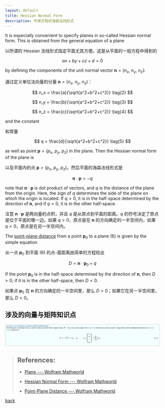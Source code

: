```yaml
---
layout: default
title: Hessian Normal Form
description: 平面方程的海森法线形式
---
```


It is especially convenient to specify planes in so-called Hessian normal form. This is obtained from the general equation of a plane

以所谓的 Hessian 法线形式指定平面尤其方便。这是从平面的一般方程中得到的

$$
ax + by + cz + d = 0    \tag{1}
$$

by defining the components of the unit normal vector $\mathbf{n} = (n_x,\ n_y,\ n_z)$:

通过定义单位法向量的分量 $\mathbf{n} = (n_x,\ n_y,\ n_z)$：

$$
n_x = \frac{a}{\sqrt{a^2+b^2+c^2}}  \tag{2}
$$

$$
n_y = \frac{b}{\sqrt{a^2+b^2+c^2}}  \tag{3}
$$

$$
n_z = \frac{c}{\sqrt{a^2+b^2+c^2}}  \tag{4}
$$

and the constant

和常量

$$
q = \frac{d}{\sqrt{a^2+b^2+c^2}}    \tag{5}
$$

as well as point $\mathbf{p}=(p_x,\ p_y,\ p_z)$ in the plane. Then the Hessian normal form of the plane is

以及平面内的点 $\mathbf{p}=(p_x,\ p_y,\ p_z)$。然后平面的海森法线形式是

$$
\mathbf{n} \cdot \mathbf{p} = -q    \tag{6}
$$

note that $\mathbf{n} \cdot \mathbf{p}$ is dot product of vectors, and $q$ is the distance of the plane from the origin. Here, the sign of $q$ determines the side of the plane on which the origin is located. If $q>0$, it is in the half-space determined by the direction of $\mathbf{n}$, and if $q<0$, it is in the other half-space.

注意 $\mathbf{n} \cdot \mathbf{p}$ 是两向量的点积，并且 $q$ 是从原点到平面的距离。$q$ 的符号决定了原点是位于平面的哪一边。如果 $q>0$，原点是在 $\mathbf{n}$ 的方向确定的一半空间内，如果 $q<0$，原点是在另一半空间内。

The [point-plane distance](https://mathworld.wolfram.com/Point-PlaneDistance.html) from a point $\mathbf{p}_0$ to a plane (6) is given by the simple equation

从一点 $\mathbf{p}_0$ 到平面 (6) 的点-面距离由简单的方程给出

$$
D = \mathbf{n} \cdot \mathbf{p}_0 + q    \tag{7}
$$

If the point $\mathbf{p}_0$ is in the half-space determined by the direction of $\mathbf{n}$, then $D>0$; if it is in the other half-space, then $D<0$.

如果点 $\mathbf{p}_0$ 在 $\mathbf{n}$ 的方向确定的一半空间里，那么 $D>0$；如果它在另一半空间里，那么 $D<0$。

## 涉及的向量与矩阵知识点

![Dot Product as Matrix-Matrix Multiplication](../../images/HessianNormalForm-1-DotProductasMatrixMatrixMultiplication.png)


> ## References:
>
> * [Plane --- Wolfram Mathworld](https://mathworld.wolfram.com/Plane.html)
>
> * [Hessian Normal Form --- Wolfram Mathworld](https://mathworld.wolfram.com/HessianNormalForm.html)
>
> * [Point-Plane Distance --- Wolfram Mathworld](https://mathworld.wolfram.com/Point-PlaneDistance.html)
>

[back](./)